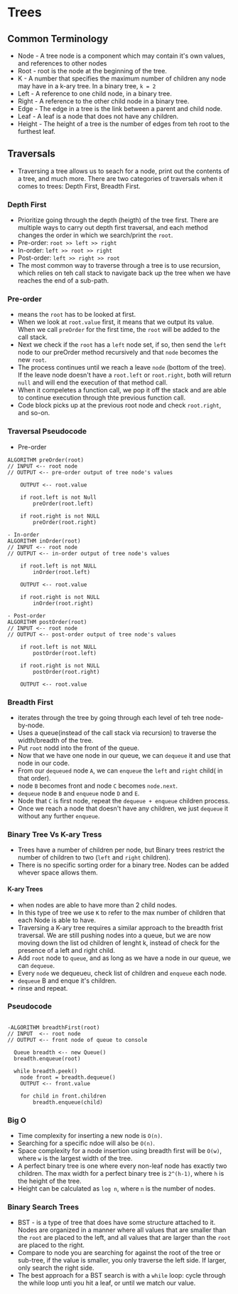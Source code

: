 # Trees

## Common Terminology

- Node - A tree node is a component which may contain it's own values, and references to other nodes
- Root - root is the node at the beginning of the tree.
- K - A number that specifies the maximum number of children any node may have in a k-ary tree. In a binary tree, `k = 2`
- Left - A reference to one child node, in a binary tree.
- Right - A reference to the other child node in a binary tree.
- Edge - The edge in a tree is the link between a parent and child node.
- Leaf - A leaf is a node that does not have any children.
- Height - The height of a tree is the number of edges from teh root to the furthest leaf.

## Traversals

- Traversing a tree allows us to seach for a node, print out the contents of a tree, and much more. There are two categories of traversals when it comes to trees: Depth First, Breadth First.

### Depth First

- Prioritize going through the depth (heigth) of the tree first. There are multiple ways to carry out depth first traversal, and each method changes the order in which we search/print the `root`.
- Pre-order: `root >> left >> right`
- In-order: `left >> root >> right`
- Post-order: `left >> right >> root`
- The most common way to traverse through a tree is to use recursion, which relies on teh call stack to navigate back up the tree when we have reaches the end of a sub-path.

### Pre-order

- means the `root` has to be looked at first.
- When we look at `root.value` first, it means that we output its value. When we call `preOrder` for the first time, the `root` will be added to the call stack.
- Next we check if the `root` has a `left` node set, if so, then send the `left` node to our preOrder method recursively and that `node` becomes the new `root`. 
- The process continues until we reach a leave `node` (bottom of the tree). If the leave node doesn't have a `root.left` or `root.right`, both will return `null` and will end the execution of that method call.
- When it compeletes a function call, we pop it off the stack and are able to continue execution through thte previous function call.
- Code block picks up at the previous root node and check `root.right`, and so-on.

### Traversal Pseudocode

- Pre-order

```
ALGORITHM preOrder(root)
// INPUT <-- root node
// OUTPUT <-- pre-order output of tree node's values

    OUTPUT <-- root.value

    if root.left is not Null
        preOrder(root.left)

    if root.right is not NULL
        preOrder(root.right)
```

```
- In-order
ALGORITHM inOrder(root)
// INPUT <-- root node
// OUTPUT <-- in-order output of tree node's values

    if root.left is not NULL
        inOrder(root.left)

    OUTPUT <-- root.value

    if root.right is not NULL
        inOrder(root.right)
```

```
- Post-order
ALGORITHM postOrder(root)
// INPUT <-- root node
// OUTPUT <-- post-order output of tree node's values

    if root.left is not NULL
        postOrder(root.left)

    if root.right is not NULL
        postOrder(root.right)

    OUTPUT <-- root.value
```

### Breadth First

- iterates through the tree by going through each level of teh tree node-by-node.
- Uses a queue(instead of the call stack via recursion) to traverse the width/breadth of the tree.
- Put `root` nodd into the front of the queue.
- Now that we have one node in our queue, we can `dequeue` it and use that node in our code.
- From our `dequeued` node `A`, we can `enqueue` the `left` and `right` child( in that order).
- node `B` becomes front and node `C` becomes `node.next`.
- `dequeue` node `B` and `enqueue` node `D` and `E`.
- Node that `C` is first node, repeat the `dequeue + enqueue` children process. 
- Once we reach a node that doesn't have any children, we just `dequeue` it without any further `enqueue`.

### Binary Tree Vs K-ary Tress

- Trees have a number of children per node, but Binary trees restrict the number of children to two (`left` and `right` children).
- There is no specific sorting order for a binary tree. Nodes can be added whever space allows them.

#### K-ary Trees

- when nodes are able to have more than 2 child nodes.
- In this type of tree we use `K` to refer to the max number of children that each Node is able to have.
- Traversing a K-ary tree requires a similar approach to the breadth frist traversal. We are still pushing nodes into a queue, but we are now moving down the list od children of lenght k, instead of check for the presence of a left and right child.
- Add `root` node to `queue`, and as long as we have a node in our queue, we can `dequeue`.
- Every `node` we dequeueu, check list of children and `enqueue` each node.
- `dequeue` B and enque it's children.
- rinse and repeat.

### Pseudocode

```

-ALGORITHM breadthFirst(root)
// INPUT  <-- root node
// OUTPUT <-- front node of queue to console

  Queue breadth <-- new Queue()
  breadth.enqueue(root)

  while breadth.peek()
    node front = breadth.dequeue()
    OUTPUT <-- front.value

    for child in front.children
        breadth.enqueue(child)
```

### Big O
- Time complexity for inserting a new node is `O(n)`.
- Searching for a specific ndoe will also be `O(n)`. 
- Space complexity for a node insertion using breadth first will be `O(w)`, where `w` is the largest width of the tree.
- A perfect binary tree is one where every non-leaf node has exactly two children. The max width for a perfect binary tree is `2^(h-1)`, where `h` is the height of the tree.
- Height can be calculated as `log n`, where `n` is the number of nodes.

### Binary Search Trees

- BST - is a type of tree that does have some structure attached to it. Nodes are organized in a manner where all values that are smaller than the `root` are placed to the left, and all values that are larger than the `root` are placed to the right.
- Compare to node you are searching for against the root of the tree or sub-tree, if the value is smaller, you only traverse the left side. If larger, only search the right side.
- The best approach for a BST search is with a `while` loop: cycle through the while loop unti you hit a leaf, or until we match our value.
